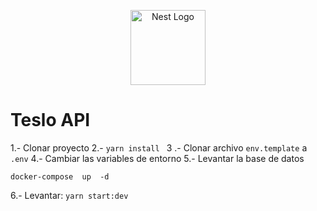 <p align="center">
  <a href="http://nestjs.com/" target="blank"><img src="https://nestjs.com/img/logo-small.svg" width="120" alt="Nest Logo" /></a>
</p>

# Teslo API

1.- Clonar proyecto 
2.-  ```yarn install ```
3 .- Clonar archivo ```env.template```  a  ```  .env ```
4.- Cambiar las variables de entorno 
5.- Levantar la base de datos

 ```
 docker-compose  up  -d 
 ```

 6.- Levantar: ``` yarn start:dev ```